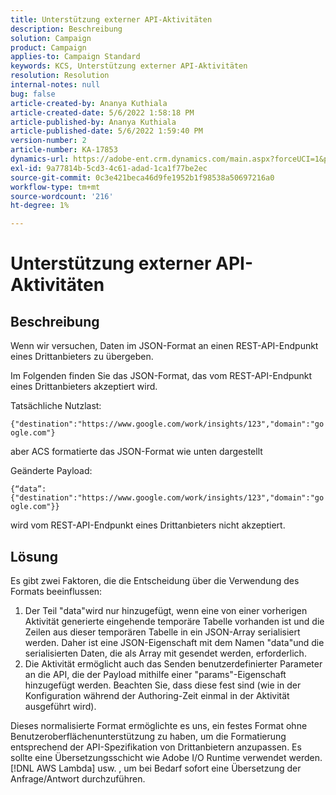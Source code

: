 ```yaml
---
title: Unterstützung externer API-Aktivitäten
description: Beschreibung
solution: Campaign
product: Campaign
applies-to: Campaign Standard
keywords: KCS, Unterstützung externer API-Aktivitäten
resolution: Resolution
internal-notes: null
bug: false
article-created-by: Ananya Kuthiala
article-created-date: 5/6/2022 1:58:18 PM
article-published-by: Ananya Kuthiala
article-published-date: 5/6/2022 1:59:40 PM
version-number: 2
article-number: KA-17853
dynamics-url: https://adobe-ent.crm.dynamics.com/main.aspx?forceUCI=1&pagetype=entityrecord&etn=knowledgearticle&id=b26efb8f-44cd-ec11-a7b5-0022480b639b
exl-id: 9a77814b-5cd3-4c61-adad-1ca1f77be2ec
source-git-commit: 0c3e421beca46d9fe1952b1f98538a50697216a0
workflow-type: tm+mt
source-wordcount: '216'
ht-degree: 1%

---
```


# Unterstützung externer API-Aktivitäten

## Beschreibung


Wenn wir versuchen, Daten im JSON-Format an einen REST-API-Endpunkt eines Drittanbieters zu übergeben.

Im Folgenden finden Sie das JSON-Format, das vom REST-API-Endpunkt eines Drittanbieters akzeptiert wird.

Tatsächliche Nutzlast:

`{"destination":"https://www.google.com/work/insights/123","domain":"google.com"}`

aber ACS formatierte das JSON-Format wie unten dargestellt

Geänderte Payload:

`{“data”:{"destination":"https://www.google.com/work/insights/123","domain":"google.com"}}`

wird vom REST-API-Endpunkt eines Drittanbieters nicht akzeptiert.


## Lösung


Es gibt zwei Faktoren, die die Entscheidung über die Verwendung des Formats beeinflussen:

1. Der Teil &quot;data&quot;wird nur hinzugefügt, wenn eine von einer vorherigen Aktivität generierte eingehende temporäre Tabelle vorhanden ist und die Zeilen aus dieser temporären Tabelle in ein JSON-Array serialisiert werden. Daher ist eine JSON-Eigenschaft mit dem Namen &quot;data&quot;und die serialisierten Daten, die als Array mit gesendet werden, erforderlich.
2. Die Aktivität ermöglicht auch das Senden benutzerdefinierter Parameter an die API, die der Payload mithilfe einer &quot;params&quot;-Eigenschaft hinzugefügt werden. Beachten Sie, dass diese fest sind (wie in der Konfiguration während der Authoring-Zeit einmal in der Aktivität ausgeführt wird).


Dieses normalisierte Format ermöglichte es uns, ein festes Format ohne Benutzeroberflächenunterstützung zu haben, um die Formatierung entsprechend der API-Spezifikation von Drittanbietern anzupassen. Es sollte eine Übersetzungsschicht wie Adobe I/O Runtime verwendet werden. [!DNL AWS Lambda] usw. , um bei Bedarf sofort eine Übersetzung der Anfrage/Antwort durchzuführen.
